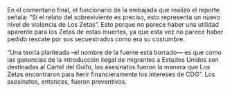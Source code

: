 En el comentario final, el funcionario de la embajada que realizó el reporte señala: “Si el relato del sobreviviente es preciso, esto representa un nuevo nivel de violencia de Los Zetas”. Esto porque no parece haber una utilidad aparente para los Zetas de estas muertes, ya que esta vez no parece haber pedido rescate por sus secuestrados como era su costumbre. 

 “Una teoría planteada –el nombre de la fuente está borrado— es que como las ganancias de la introducción ilegal de migrantes a Estados Unidos son destinadas al Cártel del Golfo, los asesinatos fueron la manera que Los Zetas encontraron para herir financieramente los intereses de CDG”. Los asesinatos, entonces, fueron preventivos.  
